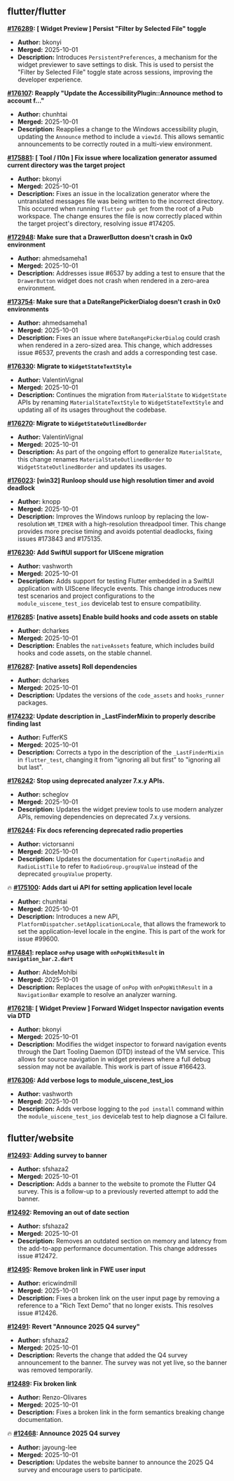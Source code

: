 ## flutter/flutter

**[#176289](https://github.com/flutter/flutter/pull/176289): [ Widget Preview ] Persist "Filter by Selected File" toggle**
  - **Author:** bkonyi
  - **Merged:** 2025-10-01
  - **Description:** Introduces `PersistentPreferences`, a mechanism for the widget previewer to save settings to disk. This is used to persist the "Filter by Selected File" toggle state across sessions, improving the developer experience.

**[#176107](https://github.com/flutter/flutter/pull/176107): Reapply "Update the AccessibilityPlugin::Announce method to account f…"**
  - **Author:** chunhtai
  - **Merged:** 2025-10-01
  - **Description:** Reapplies a change to the Windows accessibility plugin, updating the `Announce` method to include a `viewId`. This allows semantic announcements to be correctly routed in a multi-view environment.

**[#175881](https://github.com/flutter/flutter/pull/175881): [ Tool / l10n ] Fix issue where localization generator assumed current directory was the target project**
  - **Author:** bkonyi
  - **Merged:** 2025-10-01
  - **Description:** Fixes an issue in the localization generator where the untranslated messages file was being written to the incorrect directory. This occurred when running `flutter pub get` from the root of a Pub workspace. The change ensures the file is now correctly placed within the target project's directory, resolving issue #174205.

**[#172948](https://github.com/flutter/flutter/pull/172948): Make sure that a DrawerButton doesn't crash in 0x0 environment**
  - **Author:** ahmedsameha1
  - **Merged:** 2025-10-01
  - **Description:** Addresses issue #6537 by adding a test to ensure that the `DrawerButton` widget does not crash when rendered in a zero-area environment.

**[#173754](https://github.com/flutter/flutter/pull/173754): Make sure that a DateRangePickerDialog doesn't crash in 0x0 environments**
  - **Author:** ahmedsameha1
  - **Merged:** 2025-10-01
  - **Description:** Fixes an issue where `DateRangePickerDialog` could crash when rendered in a zero-sized area. This change, which addresses issue #6537, prevents the crash and adds a corresponding test case.

**[#176330](https://github.com/flutter/flutter/pull/176330): Migrate to `WidgetStateTextStyle`**
  - **Author:** ValentinVignal
  - **Merged:** 2025-10-01
  - **Description:** Continues the migration from `MaterialState` to `WidgetState` APIs by renaming `MaterialStateTextStyle` to `WidgetStateTextStyle` and updating all of its usages throughout the codebase.

**[#176270](https://github.com/flutter/flutter/pull/176270): Migrate to `WidgetStateOutlinedBorder`**
  - **Author:** ValentinVignal
  - **Merged:** 2025-10-01
  - **Description:** As part of the ongoing effort to generalize `MaterialState`, this change renames `MaterialStateOutlinedBorder` to `WidgetStateOutlinedBorder` and updates its usages.

**[#176023](https://github.com/flutter/flutter/pull/176023): [win32] Runloop should use high resolution timer and avoid deadlock**
  - **Author:** knopp
  - **Merged:** 2025-10-01
  - **Description:** Improves the Windows runloop by replacing the low-resolution `WM_TIMER` with a high-resolution threadpool timer. This change provides more precise timing and avoids potential deadlocks, fixing issues #173843 and #175135.

**[#176230](https://github.com/flutter/flutter/pull/176230): Add SwiftUI support for UIScene migration**
  - **Author:** vashworth
  - **Merged:** 2025-10-01
  - **Description:** Adds support for testing Flutter embedded in a SwiftUI application with UIScene lifecycle events. This change introduces new test scenarios and project configurations to the `module_uiscene_test_ios` devicelab test to ensure compatibility.

**[#176285](https://github.com/flutter/flutter/pull/176285): [native assets] Enable build hooks and code assets on stable**
  - **Author:** dcharkes
  - **Merged:** 2025-10-01
  - **Description:** Enables the `nativeAssets` feature, which includes build hooks and code assets, on the stable channel.

**[#176287](https://github.com/flutter/flutter/pull/176287): [native assets] Roll dependencies**
  - **Author:** dcharkes
  - **Merged:** 2025-10-01
  - **Description:** Updates the versions of the `code_assets` and `hooks_runner` packages.

**[#174232](https://github.com/flutter/flutter/pull/174232): Update description in _LastFinderMixin to properly describe finding last**
  - **Author:** FufferKS
  - **Merged:** 2025-10-01
  - **Description:** Corrects a typo in the description of the `_LastFinderMixin` in `flutter_test`, changing it from "ignoring all but first" to "ignoring all but last".

**[#176242](https://github.com/flutter/flutter/pull/176242): Stop using deprecated analyzer 7.x.y APIs.**
  - **Author:** scheglov
  - **Merged:** 2025-10-01
  - **Description:** Updates the widget preview tools to use modern analyzer APIs, removing dependencies on deprecated 7.x.y versions.

**[#176244](https://github.com/flutter/flutter/pull/176244): Fix docs referencing deprecated radio properties**
  - **Author:** victorsanni
  - **Merged:** 2025-10-01
  - **Description:** Updates the documentation for `CupertinoRadio` and `RadioListTile` to refer to `RadioGroup.groupValue` instead of the deprecated `groupValue` property.

🔥 **[#175100](https://github.com/flutter/flutter/pull/175100): Adds dart ui API for setting application level locale**
  - **Author:** chunhtai
  - **Merged:** 2025-10-01
  - **Description:** Introduces a new API, `PlatformDispatcher.setApplicationLocale`, that allows the framework to set the application-level locale in the engine. This is part of the work for issue #99600.

**[#174841](https://github.com/flutter/flutter/pull/174841): replace `onPop` usage with `onPopWithResult` in `navigation_bar.2.dart`**
  - **Author:** AbdeMohlbi
  - **Merged:** 2025-10-01
  - **Description:** Replaces the usage of `onPop` with `onPopWithResult` in a `NavigationBar` example to resolve an analyzer warning.

**[#176218](https://github.com/flutter/flutter/pull/176218): [ Widget Preview ] Forward Widget Inspector navigation events via DTD**
  - **Author:** bkonyi
  - **Merged:** 2025-10-01
  - **Description:** Modifies the widget inspector to forward navigation events through the Dart Tooling Daemon (DTD) instead of the VM service. This allows for source navigation in widget previews where a full debug session may not be available. This work is part of issue #166423.

**[#176306](https://github.com/flutter/flutter/pull/176306): Add verbose logs to module_uiscene_test_ios**
  - **Author:** vashworth
  - **Merged:** 2025-10-01
  - **Description:** Adds verbose logging to the `pod install` command within the `module_uiscene_test_ios` devicelab test to help diagnose a CI failure.


## flutter/website

**[#12493](https://github.com/flutter/website/pull/12493): Adding survey to banner**
  - **Author:** sfshaza2
  - **Merged:** 2025-10-01
  - **Description:** Adds a banner to the website to promote the Flutter Q4 survey. This is a follow-up to a previously reverted attempt to add the banner.

**[#12492](https://github.com/flutter/website/pull/12492): Removing an out of date section**
  - **Author:** sfshaza2
  - **Merged:** 2025-10-01
  - **Description:** Removes an outdated section on memory and latency from the add-to-app performance documentation. This change addresses issue #12472.

**[#12495](https://github.com/flutter/website/pull/12495): Remove broken link in FWE user input**
  - **Author:** ericwindmill
  - **Merged:** 2025-10-01
  - **Description:** Fixes a broken link on the user input page by removing a reference to a "Rich Text Demo" that no longer exists. This resolves issue #12426.

**[#12491](https://github.com/flutter/website/pull/12491): Revert "Announce 2025 Q4 survey"**
  - **Author:** sfshaza2
  - **Merged:** 2025-10-01
  - **Description:** Reverts the change that added the Q4 survey announcement to the banner. The survey was not yet live, so the banner was removed temporarily.

**[#12489](https://github.com/flutter/website/pull/12489): Fix broken link**
  - **Author:** Renzo-Olivares
  - **Merged:** 2025-10-01
  - **Description:** Fixes a broken link in the form semantics breaking change documentation.

🔥 **[#12468](https://github.com/flutter/website/pull/12468): Announce 2025 Q4 survey**
  - **Author:** jayoung-lee
  - **Merged:** 2025-10-01
  - **Description:** Updates the website banner to announce the 2025 Q4 survey and encourage users to participate.


